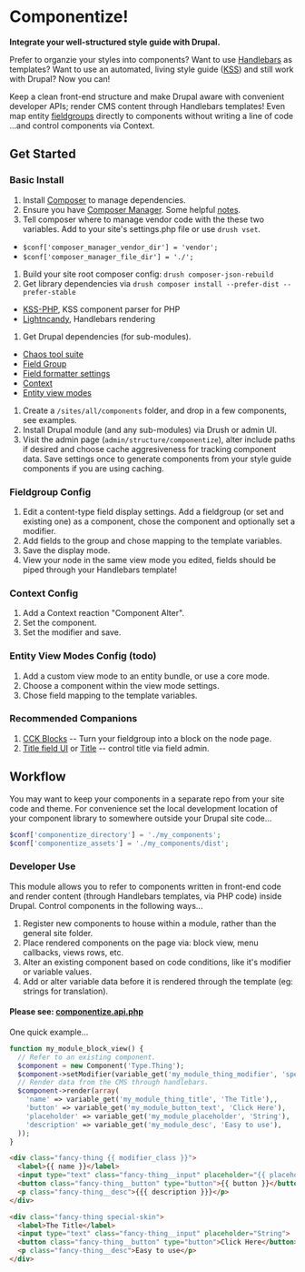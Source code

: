 # Componentize!

**Integrate your well-structured style guide with Drupal.**

Prefer to organzie your styles into components?  Want to use [Handlebars](http://handlebarsjs.com) as templates?  Want to use an automated, living style guide ([KSS](http://warpspire.com/kss/styleguides)) and still work with Drupal?  Now you can!

Keep a clean front-end structure and make Drupal aware with convenient developer APIs; render CMS content through Handlebars templates!  Even map entity [fieldgroups](https://www.drupal.org/project/field_group) directly to components without writing a line of code ...and control components via Context.

## Get Started

### Basic Install
1. Install [Composer](https://getcomposer.org/doc/00-intro.md) to manage dependencies.
1. Ensure you have [Composer Manager](https://www.drupal.org/project/composer_manager). Some helpful [notes](https://www.drupal.org/node/2405805).
1. Tell composer where to manage vendor code with the these two variables. Add to your site's settings.php file or use `drush vset`.
  * `$conf['composer_manager_vendor_dir'] = 'vendor';`
  * `$conf['composer_manager_file_dir'] = './';`
1. Build your site root composer config: `drush composer-json-rebuild`
1. Get library dependencies via `drush composer install --prefer-dist --prefer-stable`
  * [KSS-PHP](https://github.com/scaninc/kss-php), KSS component parser for PHP
  * [Lightncandy](https://github.com/zordius/lightncandy), Handlebars rendering
1. Get Drupal dependencies (for sub-modules).
  * [Chaos tool suite](http://www.drupal.org/project/ctools)
  * [Field Group](http://www.drupal.org/project/field_group)
  * [Field formatter settings](http://www.drupal.org/project/field_formatter_settings)
  * [Context](http://www.drupal.org/project/context)
  * [Entity view modes](https://www.drupal.org/project/entity_view_mode)
1. Create a `/sites/all/components` folder, and drop in a few components, see examples.
1. Install Drupal module (and any sub-modules) via Drush or admin UI.
1. Visit the admin page (`admin/structure/componentize`), alter include paths if desired and choose cache aggresiveness for tracking component data.  Save settings once to generate components from your style guide components if you are using caching.

### Fieldgroup Config
1. Edit a content-type field display settings. Add a fieldgroup (or set and existing one) as a component, chose the component and optionally set a modifier.
1. Add fields to the group and chose mapping to the template variables.
1. Save the display mode.
1. View your node in the same view mode you edited, fields should be piped through your Handlebars template!

### Context Config
1. Add a Context reaction "Component Alter".
1. Set the component.
1. Set the modifier and save.

### Entity View Modes Config (todo)
1. Add a custom view mode to an entity bundle, or use a core mode.
1. Choose a component within the view mode settings.
1. Chose field mapping to the template variables.

### Recommended Companions
1. [CCK Blocks](https://www.drupal.org/project/cck_blocks) -- Turn your fieldgroup into a block on the node page.
1. [Title field UI](https://www.drupal.org/project/title_field_ui) or [Title](https://www.drupal.org/project/title) -- control title via field admin.


## Workflow
You may want to keep your components in a separate repo from your site code and theme.  For convenience set the local development location of your component library to somewhere outside your Drupal site code...
```php
$conf['componentize_directory'] = './my_components';
$conf['componentize_assets'] = './my_components/dist';
```


### Developer Use
This module allows you to refer to components written in front-end code and render content (through Handlebars templates, via PHP code) inside Drupal.  Control components in the following ways...

1. Register new components to house within a module, rather than the general site folder.
1. Place rendered components on the page via: block view, menu callbacks, views rows, etc.
1. Alter an existing component based on code conditions, like it's modifier or variable values.
1. Add or alter variable data before it is rendered through the template (eg: strings for translation).

#### Please see: [componentize.api.php](https://github.com/tableau-mkt/componentize/blob/7.x-1.x/componentize.api.php)

One quick example...

```php
function my_module_block_view() {
  // Refer to an existing component.
  $component = new Component('Type.Thing');
  $component->setModifier(variable_get('my_module_thing_modifier', 'special-skin'));
  // Render data from the CMS through handlebars.
  $component->render(array(
    'name' => variable_get('my_module_thing_title', 'The Title'),,
    'button' => variable_get('my_module_button_text', 'Click Here'),
    'placeholder' => variable_get('my_module_placeholder', 'String'),
    'description' => variable_get('my_module_desc', 'Easy to use'),
  ));
}
```

```html
<div class="fancy-thing {{ modifier_class }}">
  <label>{{ name }}</label>
  <input type="text" class="fancy-thing__input" placeholder="{{ placeholder }}">
  <button class="fancy-thing__button" type="button">{{ button }}</button>
  <p class="fancy-thing__desc">{{{ description }}}</p>
</div>
```

```html
<div class="fancy-thing special-skin">
  <label>The Title</label>
  <input type="text" class="fancy-thing__input" placeholder="String">
  <button class="fancy-thing__button" type="button">Click Here</button>
  <p class="fancy-thing__desc">Easy to use</p>
</div>
```

